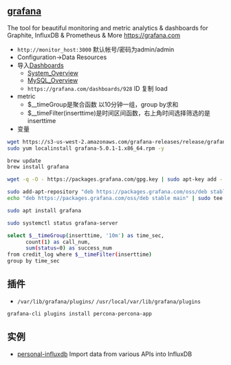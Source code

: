 ## [grafana](https://github.com/grafana/grafana)

The tool for beautiful monitoring and metric analytics & dashboards for Graphite, InfluxDB & Prometheus & More <https://grafana.com>

* `http://monitor_host:3000` 默认帐号/密码为admin/admin
* Configuration->Data Resources
* 导入[Dashboards](https://grafana.com/grafana/dashboards)
  - [System_Overview](https://github.com/percona/grafana-dashboards/blob/master/dashboards/System_Overview.json)
  - [MySQL_Overview](https://github.com/percona/grafana-dashboards/blob/master/dashboards/MySQL_Overview.json)
  - `https://grafana.com/dashboards/928` ID 复制 load
* metric
  - $__timeGroup是聚合函数 以10分钟一组，group by求和
  - $__timeFilter(inserttime)是时间区间函数，右上角时间选择筛选的是inserttime
* 变量

```sh
wget https://s3-us-west-2.amazonaws.com/grafana-releases/release/grafana-5.0.1-1.x86_64.rpm
sudo yum localinstall grafana-5.0.1-1.x86_64.rpm -y

brew update
brew install grafana

wget -q -O - https://packages.grafana.com/gpg.key | sudo apt-key add -

sudo add-apt-repository "deb https://packages.grafana.com/oss/deb stable main"
echo "deb https://packages.grafana.com/oss/deb stable main" | sudo tee -a /etc/apt/sources.list.d/grafana.list

sudo apt install grafana

sudo systemctl status grafana-server

select $__timeGroup(inserttime, '10m') as time_sec,
      count(1) as call_num,
      sum(status=0) as success_num
from credit_log where $__timeFilter(inserttime)
group by time_sec
```

## 插件

* `/var/lib/grafana/plugins/` `/usr/local/var/lib/grafana/plugins`

```sh
grafana-cli plugins install percona-percona-app
```

## 实例

* [personal-influxdb](https://github.com/c99koder/personal-influxdb) Import data from various APIs into InfluxDB

